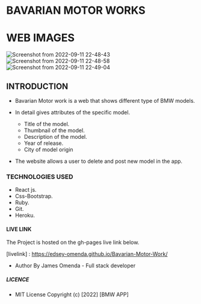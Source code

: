 # BAVARIAN  MOTOR  WORKS
# WEB IMAGES
![Screenshot from 2022-09-11 22-48-43](https://user-images.githubusercontent.com/104456561/189547112-c8b7d26c-f5c7-4a64-9fd2-448332ac665b.png)
![Screenshot from 2022-09-11 22-48-58](https://user-images.githubusercontent.com/104456561/189547124-47a4f3bc-bfc1-430a-825b-1ecaa197bd30.png)
![Screenshot from 2022-09-11 22-49-04](https://user-images.githubusercontent.com/104456561/189547146-b4e2c932-4899-461e-a9d4-f3d666945f85.png)

## INTRODUCTION

* Bavarian Motor  work is a web  that  shows  different  type  of  BMW models.
* In  detail  gives attributes of  the  specific  model.
  * Title of the model.
  * Thumbnail of  the model.
  * Description of the model.
  * Year of  release.
  * City of model origin

* The  website allows  a  user  to  delete and post new  model in the app.




### TECHNOLOGIES USED

* React js.
* Css-Bootstrap.
* Ruby.
* Git.
* Heroku.


#### LIVE LINK

The Project  is  hosted on the  gh-pages  live link  below.

[livelink]  : https://edsey-omenda.github.io/Bavarian-Motor-Work/

* Author By James Omenda - Full stack developer

##### LICENCE

* MIT License Copyright (c) [2022] [BMW APP]

